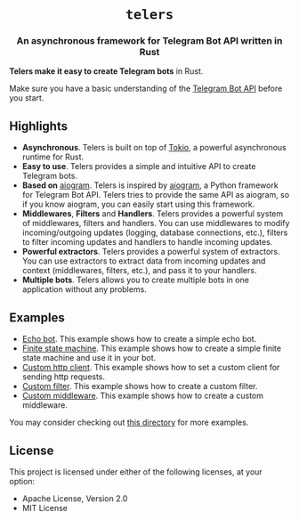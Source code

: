 <div align="center">

<h1><code>telers</code></h1>

<h3>
An asynchronous framework for Telegram Bot API written in Rust
</h3>

</div>

</p>

<b>Telers make it easy to create Telegram bots</b> in Rust.

Make sure you have a basic understanding of the [Telegram Bot API](https://core.telegram.org/bots/api) before you start.

## Highlights
 - **Asynchronous**. Telers is built on top of [Tokio](https://tokio.rs/), a powerful asynchronous runtime for Rust.
 - **Easy to use**. Telers provides a simple and intuitive API to create Telegram bots.
 - **Based on** [aiogram](https://github.com/aiogram/aiogram). Telers is inspired by [aiogram](https://github.com/aiogram/aiogram), a Python framework for Telegram Bot API. Telers tries to provide the same API as aiogram, so if you know aiogram, you can easily start using this framework.
 - **Middlewares**, **Filters** and **Handlers**. Telers provides a powerful system of middlewares, filters and handlers. You can use middlewares to modify incoming/outgoing updates (logging, database connections, etc.), filters to filter incoming updates and handlers to handle incoming updates.
 - **Powerful extractors**. Telers provides a powerful system of extractors. You can use extractors to extract data from incoming updates and context (middlewares, filters, etc.), and pass it to your handlers.
 - **Multiple bots**. Telers allows you to create multiple bots in one application without any problems.

## Examples
 - [Echo bot](examples/echo_bot). This example shows how to create a simple echo bot.
 - [Finite state machine](examples/finite_state_machine). This example shows how to create a simple finite state machine and use it in your bot.
 - [Custom http client](examples/custom_http_client). This example shows how to set a custom client for sending http requests.
 - [Custom filter](examples/custom_filter). This example shows how to create a custom filter.
 - [Custom middleware](examples/custom_middleware). This example shows how to create a custom middleware.

You may consider checking out [this directory](examples) for more examples.

## License
This project is licensed under either of the following licenses, at your option:
 - Apache License, Version 2.0
 - MIT License

